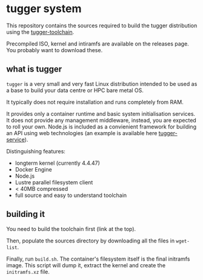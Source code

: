 # tugger system

This repository contains the sources required to build the tugger distribution using the [tugger-toolchain](https://github.com/kxes/tugger-toolchain).

Precompiled ISO, kernel and intiramfs are available on the releases page. You probably want to download these.

## what is tugger

`tugger` is a very small and very fast Linux distribution intended to be used as a base to build your data centre or HPC bare metal OS.

It typically does not require installation and runs completely from RAM.

It provides only a container runtime and basic system initialisation services. It does not provide any management middleware, instead, you are expected to roll your own. 
Node.js is included as a convienient framework for building an API using web technologies (an example is available here [tugger-service](https://github.com/kxes/tugger-service)).

Distinguishing features:

- longterm kernel (currently 4.4.47)
- Docker Engine
- Node.js
- Lustre parallel filesystem client
- < 40MB compressed
- full source and easy to understand toolchain

## building it

You need to build the toolchain first (link at the top).

Then, populate the sources directory by downloading all the files in `wget-list`.

Finally, run `build.sh`. The container's filesystem itself is the final initramfs image. This script will dump it, extract the kernel and create the `initramfs.xz` file.
